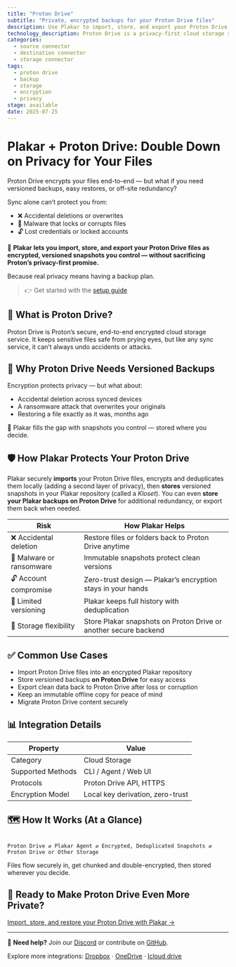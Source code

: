 ```yaml
---
title: "Proton Drive"
subtitle: "Private, encrypted backups for your Proton Drive files"
description: Use Plakar to import, store, and export your Proton Drive data securely. Immutable, deduplicated, and fully under your control.
technology_description: Proton Drive is a privacy-first cloud storage service from Proton, the company behind Proton Mail and Proton VPN, designed to protect sensitive files with end-to-end encryption.
categories:
  - source connector
  - destination connector
  - storage connector
tags:
  - proton drive
  - backup
  - storage
  - encryption
  - privacy
stage: available
date: 2025-07-25
---
```


# Plakar + Proton Drive: Double Down on Privacy for Your Files

Proton Drive encrypts your files end-to-end — but what if you need versioned backups, easy restores, or off-site redundancy?

Sync alone can’t protect you from:

- ❌ Accidental deletions or overwrites
- 🦠 Malware that locks or corrupts files
- 🔓 Lost credentials or locked accounts

🔐 **Plakar lets you import, store, and export your Proton Drive files as encrypted, versioned snapshots you control — without sacrificing Proton’s privacy-first promise.**

Because real privacy means having a backup plan.

> 👉 Get started with the [setup guide](docs/main/integrations/proton-drive/)

## 🧠 What is Proton Drive?

Proton Drive is Proton’s secure, end-to-end encrypted cloud storage service. It keeps sensitive files safe from prying eyes, but like any sync service, it can’t always undo accidents or attacks.

## 🚨 Why Proton Drive Needs Versioned Backups

Encryption protects privacy — but what about:

- Accidental deletion across synced devices
- A ransomware attack that overwrites your originals
- Restoring a file exactly as it was, months ago

🎯 Plakar fills the gap with snapshots you control — stored where you decide.

## 🛡️ How Plakar Protects Your Proton Drive

Plakar securely **imports** your Proton Drive files, encrypts and deduplicates them locally (adding a second layer of privacy), then **stores** versioned snapshots in your Plakar repository (called a *Kloset*). You can even **store your Plakar backups on Proton Drive** for additional redundancy, or export them back when needed.

| **Risk**                       | **How Plakar Helps**                                                |
|--------------------------------|----------------------------------------------------------------------|
| ❌ Accidental deletion          | Restore files or folders back to Proton Drive anytime               |
| 🦠 Malware or ransomware        | Immutable snapshots protect clean versions                          |
| 🔓 Account compromise           | Zero-trust design — Plakar’s encryption stays in your hands         |
| 📂 Limited versioning           | Plakar keeps full history with deduplication                        |
| 🔄 Storage flexibility          | Store Plakar snapshots on Proton Drive or another secure backend    |

## ✅ Common Use Cases

- Import Proton Drive files into an encrypted Plakar repository
- Store versioned backups **on Proton Drive** for easy access
- Export clean data back to Proton Drive after loss or corruption
- Keep an immutable offline copy for peace of mind
- Migrate Proton Drive content securely

## 📊 Integration Details

| **Property**         | **Value**                           |
|----------------------|-------------------------------------|
| Category             | Cloud Storage                       |
| Supported Methods    | CLI / Agent / Web UI                |
| Protocols            | Proton Drive API, HTTPS             |
| Encryption Model     | Local key derivation, zero-trust    |

## 🗺️ How It Works (At a Glance)

```

Proton Drive ⇄ Plakar Agent ⇄ Encrypted, Deduplicated Snapshots ⇄ Proton Drive or Other Storage

```

Files flow securely in, get chunked and double-encrypted, then stored wherever you decide.

## 🚀 Ready to Make Proton Drive Even More Private?

[Import, store, and restore your Proton Drive with Plakar →](docs/main/integrations/proton-drive/)

---

💬 **Need help?** Join our [Discord](https://discord.gg/uuegtnF2Q5) or contribute on [GitHub](https://github.com/PlakarKorp/plakar).

Explore more integrations: [Dropbox](#) · [OneDrive](#) · [Icloud drive](#)